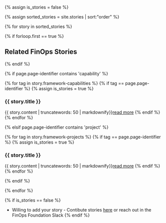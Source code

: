 <!-- Assign variable to help identify if there are no stories -->
{% assign is_stories = false %}
<!-- Make variable with sorted oder -->
{% assign sorted_stories = site.stories | sort:"order" %}

<!-- Loop over all stories -->
{% for story in sorted_stories %}

{% if forloop.first == true %}
<h2>Related FinOps Stories</h2>
{% endif %}

<!-- Specific to capability page -->
{% if page.page-identifier contains 'capability' %}

{% for tag in story.framework-capabilities %}
{% if tag == page.page-identifier %}
{% assign is_stories = true %}
<h3>{{ story.title }}</h3>
{{ story.content | truncatewords: 50 | markdownify}}<a href="{{ story.url }}">read more</a>
{% endif %}
{% endfor %}

<!-- Specific to project page -->
{% elsif page.page-identifier contains 'project' %}

{% for tag in story.framework-projects %}
{% if tag == page.page-identifier %}
{% assign is_stories = true %}
<h3>{{ story.title }}</h3>
{{ story.content | truncatewords: 50 | markdownify}}<a href="{{ story.url }}">read more</a>
{% endif %}
{% endfor %}

{% endif %}

{% endfor %} <!-- End loop of stories -->

<!-- Output if no stories -->
{% if is_stories == false %}
* Willing to add your story - Contibute stories [here](https://github.com/finopsfoundation/fodo/tree/master/_stories) or reach out in the FinOps Foundation Slack
{% endif %}
